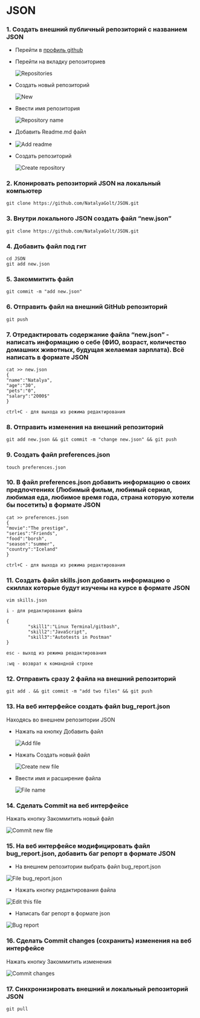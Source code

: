 # JSON
### 1. Создать внешний публичный репозиторий c названием JSON
- Перейти в [профиль github](https://github.com/NatalyaGolt, "NatalyaGolt github profile")
  
- Перейти на вкладку репозиториев
  
  <img src="https://1.downloader.disk.yandex.ru/preview/9f50482d806f9d83a6cd1f87fad35f86239759470050468d77144f55ae49990e/inf/CUDKqTwaJe4hf9dMTxVsfE8qzhPSJypVPykKtg9OjXySsw9wVa9prnVU6EhyoU_mFA2nWtP0yjC5pxyJhyhfIA%3D%3D?uid=40883143&filename=Repositories.png&disposition=inline&hash=&limit=0&content_type=image%2Fpng&owner_uid=40883143&tknv=v2&size=1318x628" alt="Repositories" align=center>
  
- Создать новый репозиторий
  
  <img src="New.png" alt="New" align=center>
  
- Ввести имя репозитория
  
  <img src="Repository name.png" alt="Repository name" align=center>
  
- Добавить Readme.md файл
- 
  <img src="Add readme.png" alt="Add readme" align=center>
- Создать репозиторий
  
    <img src="Create repository.png" alt="Create repository" align=center>
### 2. Клонировать репозиторий JSON на локальный компьютер
    git clone https://github.com/NatalyaGolt/JSON.git
### 3. Внутри локального JSON создать файл “new.json”
    git clone https://github.com/NatalyaGolt/JSON.git
### 4. Добавить файл под гит
    cd JSON
    git add new.json
### 5. Закоммитить файл
    git commit -m "add new.json"
### 6. Отправить файл на внешний GitHub репозиторий
    git push
### 7. Отредактировать содержание файла “new.json” - написать информацию о себе (ФИО, возраст, количество домашних животных, будущая желаемая зарплата). Всё написать в формате JSON
    cat >> new.json
    {
    "name":"Natalya",
    "age":"30",
    "pets":"0",
    "salary":"2000$"
    }

    ctrl+C - для выхода из режима редактирования

### 8. Отправить изменения на внешний репозиторий
    git add new.json && git commit -m "change new.json" && git push   
### 9. Создать файл preferences.json
    touch preferences.json
### 10. В файл preferences.json добавить информацию о своих предпочтениях (Любимый фильм, любимый сериал, любимая еда, любимое время года, страна которую хотели бы посетить) в формате JSON
    cat >> preferences.json
    {
    "movie":"The prestige",
    "series":"Friends",
    "food":"borsh",
    "season":"summer",
    "country":"Iceland"
    }

    ctrl+C - для выхода из режима редактирования
### 11. Создать файл skills.json добавить информацию о скиллах которые будут изучены на курсе в формате JSON
    vim skills.json

    i - для редактирования файла

    {
            "skill1":"Linux Terminal/gitbash",
            "skill2":"JavaScript",
            "skill3":"Autotests in Postman"
    }

    esc - выход из режима реадактирования

    :wq - возврат к командной строке
### 12. Отправить сразу 2 файла на внешний репозиторий
    git add . && git commit -m "add two files" && git push
### 13. На веб интерфейсе создать файл bug_report.json
Находясь во внешнем репозитории JSON
- Нажать на кнопку Добавить файл
  
  <img src="Add file.png" alt="Add file" align=center>
- Нажать Создать новый файл
  
  <img src="Create new file.png" alt="Create new file" align=center>
- Ввести имя и расширение файла
  
  <img src="File name.png" alt="File name" align=center>
### 14. Сделать Commit на веб интерфейсе
Нажать кнопку Закоммитить новый файл

<img src="Commit new file.png" alt="Commit new file" align=center>

### 15. На веб интерфейсе модифицировать файл bug_report.json, добавить баг репорт в формате JSON
- На внешнем репозитории выбрать файл bug_report.json 
  
<img src="File bug_report.json.png" alt="File bug_report.json" align=center>

- Нажать кнопку редактирования файла

<img src="Edit this file.png" alt="Edit this file" align=center>

- Написать баг репорт в формате json

<img src="Bug report.png" alt="Bug report" align=center>

### 16.  Сделать Commit changes (сохранить) изменения на веб интерфейсе
Нажать кнопку Закоммитить изменения

<img src="Commit changes.png" alt="Commit changes" align=center>

### 17. Синхронизировать внешний и локальный репозиторий JSON
    git pull